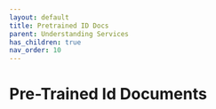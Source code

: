 ```yaml
---
layout: default
title: Pretrained ID Docs
parent: Understanding Services
has_children: true
nav_order: 10
---
```


# Pre-Trained Id Documents

